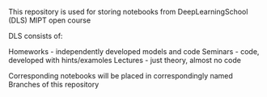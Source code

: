 This repository is used for storing notebooks from DeepLearningSchool (DLS) MIPT open course

DLS consists of: 

Homeworks - independently developed models and code
Seminars - code, developed with hints/examoles
Lectures - just theory, almost no code

Corresponding notebooks will be placed in correspondingly named Branches of this repository

